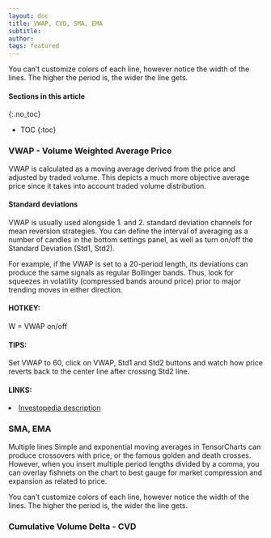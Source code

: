 ```yaml
---
layout: doc
title: VWAP, CVD, SMA, EMA
subtitle:
author:
tags: featured
---
```



You can’t customize colors of each line, however notice the width of the lines. The higher the period is, the wider the line gets.

#### Sections in this article
{:.no_toc}
* TOC
{:toc}

### VWAP - Volume Weighted Average Price
VWAP is calculated as a moving average derived from the price and adjusted by traded volume. This depicts a much more objective average price since it takes into account traded volume distribution. 

#### Standard deviations
VWAP is usually used alongside 1. and 2. standard deviation channels for mean reversion strategies.  You can define the interval of averaging as a number of candles in the bottom settings panel, as well as turn on/off the Standard Deviation (Std1, Std2).

For example, if the VWAP is set to a 20-period length, its deviations can produce the same signals as regular Bollinger bands. Thus, look for squeezes in volatility (compressed bands around price) prior to major trending moves in either direction.

<div class="summary-box">
<h4>HOTKEY:</h4>
<p>W = VWAP on/off</p>

<h4>TIPS:</h4>
<p>Set VWAP to 60, click on VWAP, Std1 and Std2 buttons and watch how price reverts back to the center line after crossing Std2 line.</p>
<h4>LINKS:</h4>
  <li> <a href="https://www.investopedia.com/terms/v/vwap.asp" target="_blank">Investopedia description</a></li>
<ul>
</ul>
</div>


### SMA, EMA
Multiple lines
Simple and exponential moving averages in TensorCharts can produce crossovers with price, or the famous golden and death crosses. However, when you insert multiple period lengths divided by a comma, you can overlay fishnets on the chart to best gauge for market compression and expansion as related to price.

You can’t customize colors of each line, however notice the width of the lines. The higher the period is, the wider the line gets.

### Cumulative Volume Delta - CVD



